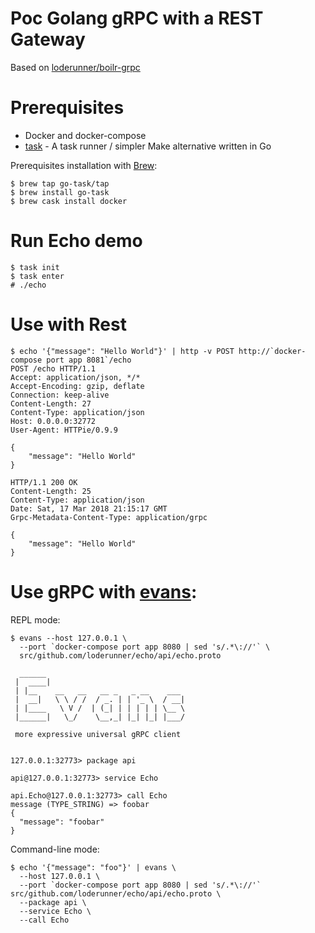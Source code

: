 # Poc Golang gRPC with a REST Gateway

Based on [loderunner/boilr-grpc](https://github.com/loderunner/boilr-grpc)

# Prerequisites

* Docker and docker-compose
* [task](https://github.com/go-task/task) - A task runner / simpler Make alternative written in Go

Prerequisites installation with [Brew](https://brew.sh/index_fr):

```
$ brew tap go-task/tap
$ brew install go-task
$ brew cask install docker
```

# Run Echo demo

```
$ task init
$ task enter
# ./echo
```

# Use with Rest

```
$ echo '{"message": "Hello World"}' | http -v POST http://`docker-compose port app 8081`/echo
POST /echo HTTP/1.1
Accept: application/json, */*
Accept-Encoding: gzip, deflate
Connection: keep-alive
Content-Length: 27
Content-Type: application/json
Host: 0.0.0.0:32772
User-Agent: HTTPie/0.9.9

{
    "message": "Hello World"
}

HTTP/1.1 200 OK
Content-Length: 25
Content-Type: application/json
Date: Sat, 17 Mar 2018 21:15:17 GMT
Grpc-Metadata-Content-Type: application/grpc

{
    "message": "Hello World"
}
```


# Use gRPC with [evans](https://github.com/ktr0731/evans):

REPL mode:

```
$ evans --host 127.0.0.1 \
  --port `docker-compose port app 8080 | sed 's/.*\://'` \
  src/github.com/loderunner/echo/api/echo.proto

  ______
 |  ____|
 | |__    __   __   __ _   _ __    ___
 |  __|   \ \ / /  / _. | | '_ \  / __|
 | |____   \ V /  | (_| | | | | | \__ \
 |______|   \_/    \__,_| |_| |_| |___/

 more expressive universal gRPC client


127.0.0.1:32773> package api

api@127.0.0.1:32773> service Echo

api.Echo@127.0.0.1:32773> call Echo
message (TYPE_STRING) => foobar
{
  "message": "foobar"
}
```

Command-line mode:

```
$ echo '{"message": "foo"}' | evans \
  --host 127.0.0.1 \
  --port `docker-compose port app 8080 | sed 's/.*\://'` src/github.com/loderunner/echo/api/echo.proto \
  --package api \
  --service Echo \
  --call Echo
```
